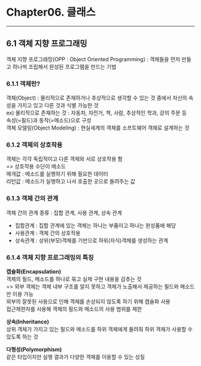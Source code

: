 # Chapter06. 클래스
<hr/>

## 6.1 객체 지향 프로그래밍
객체 지향 프로그래밍(OPP : Object Oriented Programming) : 객체들을 먼저 만들고 하나씩 조립해서 완성된 프로그램을 만드는 기법

### 6.1.1 객체란?
객체(Object) : 물리적으로 존재하거나 추상적으로 생각할 수 있는 것 중에서 자신의 속성을 가지고 있고 다른 것과 식별 가능한 것<br>
ex) 물리적으로 존재하는 것 : 자동차, 자전거, 책, 사람, 추상적인 학과, 강의 주문 등<br>
			  속성(=필드)과 동작(=메소드)으로 구성<br>
객체 모델링(Object Modeling) : 현실세계의 객체를 소프트웨어 객체로 설계하는 것

### 6.1.2 객체의 상호작용
객체는 각각 독립적이고 다른 객체와 서로 상호작용 함<br>
=> 상호작용 수단이 메소드<br>
매개값 : 메소드를 실행하기 위해 필요한 데이터<br>
리턴값 : 메소드가 실행하고 나서 호출한 곳으로 돌려주는 값

### 6.1.3 객체 간의 관계
객체 간의 관계 종류 : 집합 관계, 사용 관계, 상속 관계<br>
- 집합관계 : 집합 관계에 있는 객체는 하나는 부품이고 하나는 완성품에 해당
- 사용관계 : 객체 간의 상호작용 <br>
- 상속관계 : 상위(부모)객체를 기반으로 하위(자식)객체를 생성하는 관계

### 6.1.4 객체 지향 프로그래밍의 특징
**캡슐화(Encapsulation)** <br>
객체의 필드, 메소드를 하나로 묶고 실제 구현 내용을 감추는 것<br>
 => 외부 객체는 객체 내부 구조를 알지 못하고 객체가 노출해서 제공하는 필드와 메소드만 이용 가능<br>
 외부의 잘못된 사용으로 인해 객체를 손상되지 않도록 하기 위해 캡슐화 사용<br>
 접근제한자를 사용해 객체의 필드와 메소드의 사용 범위를 제한<br>
 
 **상속(Inheritance)** <br>
 상위 객체가 가지고 있는 필드와 메소드를 하위 객체에게 물려줘 하위 객체가 사용할 수 있도록 하는 것
 
 **다형성(Polymorphism)** <br>
 같은 타입이지만 실행 결과가 다양한 객체를 이용할 수 있는 성질 <br>
 